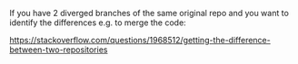 If you have 2 diverged branches of the same original repo and you want to identify the differences e.g. to merge the code:

https://stackoverflow.com/questions/1968512/getting-the-difference-between-two-repositories

